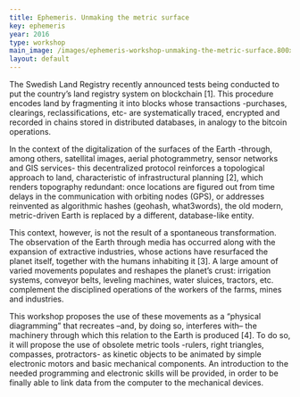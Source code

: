 ```yaml
---
title: Ephemeris. Unmaking the metric surface
key: ephemeris
year: 2016
type: workshop
main_image: /images/ephemeris-workshop-unmaking-the-metric-surface.800x600_0.jpg
layout: default
---
```

The Swedish Land Registry recently announced tests being conducted to put the country’s land registry system on blockchain [1]. This procedure encodes land by fragmenting it into blocks whose transactions -purchases, clearings, reclassifications, etc- are systematically traced, encrypted and recorded in chains stored in distributed databases, in analogy to the bitcoin operations.

In the context of the digitalization of the surfaces of the Earth -through, among others, satellital images, aerial photogrammetry, sensor networks and GIS services- this decentralized protocol reinforces a topological approach to land, characteristic of infrastructural planning [2], which renders topography redundant: once locations are figured out from time delays in the communication with orbiting nodes (GPS), or addresses reinvented as algorithmic hashes (geohash, what3words), the old modern, metric-driven Earth is replaced by a different, database-like entity.

This context, however, is not the result of a spontaneous transformation. The observation of the Earth through media has occurred along with the expansion of extractive industries, whose actions have resurfaced the planet itself, together with the humans inhabiting it [3]. A large amount of varied movements populates and reshapes the planet’s crust: irrigation systems, conveyor belts, leveling machines, water sluices, tractors, etc. complement the disciplined operations of the workers of the farms, mines and industries.

This workshop proposes the use of these movements as a “physical diagramming” that recreates –and, by doing so, interferes with– the machinery through which this relation to the Earth is produced [4]. To do so, it will propose the use of obsolete metric tools -rulers, right triangles, compasses, protractors- as kinetic objects to be animated by simple electronic motors and basic mechanical components. An introduction to the needed programming and electronic skills will be provided, in order to be finally able to link data from the computer to the mechanical devices.